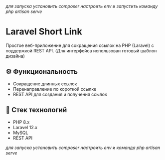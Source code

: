 *для запуска установить composer настроить env и запустить команду php artisan serve*
# Laravel Short Link

Простое веб-приложение для сокращения ссылок на PHP (Laravel) с поддержкой REST API.
(Для интерфейса использован готовый шаблон дизайна)

## ⚙️ Функциональность

- Сокращение длинных ссылок
- Перенаправление по короткой ссылке
- REST API для создания и получения ссылок

## 🚀 Стек технологий

- PHP 8.x
- Laravel 12.x
- MySQL
- REST API

*для запуска установить composer настроить env и команда php artisan serve*
